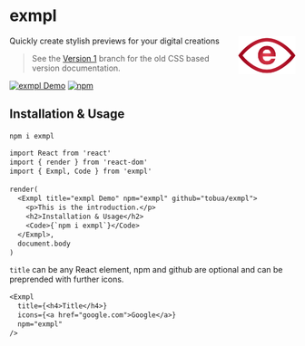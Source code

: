 # exmpl

<img align="right" src="https://raw.githubusercontent.com/naminho/exmpl/master/logo.svg?sanitize=true" width="20%" alt="exmpl" />

Quickly create stylish previews for your digital creations

> See the [Version 1](https://github.com/tobua/exmpl/tree/release/1.0.3) branch for the old CSS based version documentation.

[![exmpl Demo](https://img.shields.io/static/v1?label=exmpl&message=Demo&color=brightgreen)](https://tobua.github.io/exmpl)
[![npm](https://img.shields.io/npm/v/exmpl)](https://npmjs.com/exmpl)

## Installation & Usage

```
npm i exmpl
```

```tsx
import React from 'react'
import { render } from 'react-dom'
import { Exmpl, Code } from 'exmpl'

render(
  <Exmpl title="exmpl Demo" npm="exmpl" github="tobua/exmpl">
    <p>This is the introduction.</p>
    <h2>Installation & Usage</h2>
    <Code>{`npm i exmpl`}</Code>
  </Exmpl>,
  document.body
)
```

`title` can be any React element, npm and github are optional and can be preprended with further icons.

```tsx
<Exmpl
  title={<h4>Title</h4>}
  icons={<a href="google.com">Google</a>}
  npm="exmpl"
/>
```
